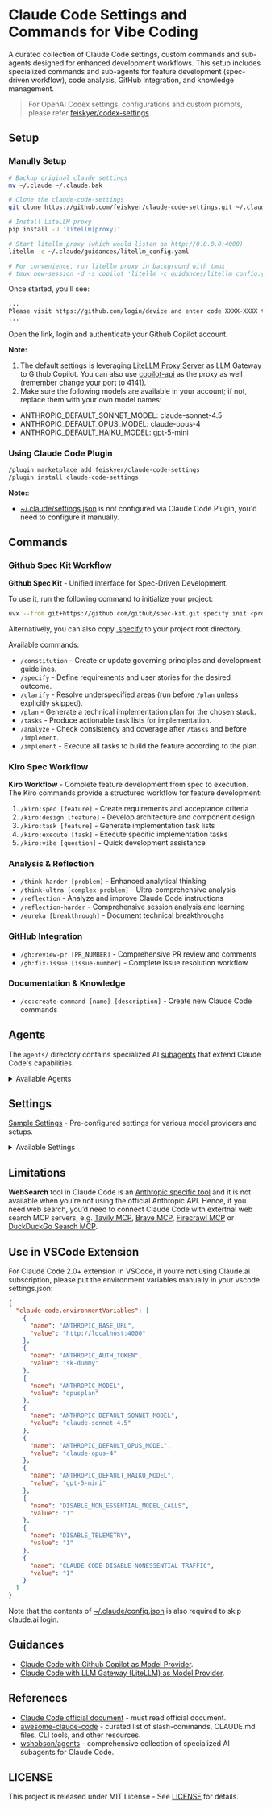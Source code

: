 # Claude Code Settings and Commands for Vibe Coding

A curated collection of Claude Code settings, custom commands and sub-agents designed for enhanced development workflows. This setup includes specialized commands and sub-agents for feature development (spec-driven workflow), code analysis, GitHub integration, and knowledge management.

> For OpenAI Codex settings, configurations and custom prompts, please refer [feiskyer/codex-settings](https://github.com/feiskyer/codex-settings).

## Setup

### Manully Setup

```sh
# Backup original claude settings
mv ~/.claude ~/.claude.bak

# Clone the claude-code-settings
git clone https://github.com/feiskyer/claude-code-settings.git ~/.claude

# Install LiteLLM proxy
pip install -U 'litellm[proxy]'

# Start litellm proxy (which would listen on http://0.0.0.0:4000)
litellm -c ~/.claude/guidances/litellm_config.yaml

# For convenience, run litellm proxy in background with tmux
# tmux new-session -d -s copilot 'litellm -c guidances/litellm_config.yaml'
```

Once started, you'll see:

```sh
...
Please visit https://github.com/login/device and enter code XXXX-XXXX to authenticate.
...
```

Open the link, login and authenticate your Github Copilot account.

**Note:**

1. The default settings is leveraging [LiteLLM Proxy Server](https://docs.litellm.ai/docs/simple_proxy) as LLM Gateway to Github Copilot. You can also use [copilot-api](https://github.com/ericc-ch/copilot-api) as the proxy as well (remember change your port to 4141).
2. Make sure the following models are available in your account; if not, replace them with your own model names:

- ANTHROPIC_DEFAULT_SONNET_MODEL: claude-sonnet-4.5
- ANTHROPIC_DEFAULT_OPUS_MODEL: claude-opus-4
- ANTHROPIC_DEFAULT_HAIKU_MODEL: gpt-5-mini

### Using Claude Code Plugin

```sh
/plugin marketplace add feiskyer/claude-code-settings
/plugin install claude-code-settings
```

**Note:**:

* [~/.claude/settings.json](settings.json) is not configured via Claude Code Plugin, you'd need to configure it manually.

## Commands

### Github Spec Kit Workflow

**Github Spec Kit** - Unified interface for Spec-Driven Development.

To use it, run the following command to initialize your project:

```sh
uvx --from git+https://github.com/github/spec-kit.git specify init <project_name>
```

Alternatively, you can also copy [.specify](.specify) to your project root directory.

Available commands:

- `/constitution` - Create or update governing principles and development guidelines.
- `/specify` - Define requirements and user stories for the desired outcome.
- `/clarify` - Resolve underspecified areas (run before `/plan` unless explicitly skipped).
- `/plan` - Generate a technical implementation plan for the chosen stack.
- `/tasks` - Produce actionable task lists for implementation.
- `/analyze` - Check consistency and coverage after `/tasks` and before `/implement`.
- `/implement` - Execute all tasks to build the feature according to the plan.

### Kiro Spec Workflow

**Kiro Workflow** - Complete feature development from spec to execution. The Kiro commands provide a structured workflow for feature development:

1. `/kiro:spec [feature]` - Create requirements and acceptance criteria
2. `/kiro:design [feature]` - Develop architecture and component design
3. `/kiro:task [feature]` - Generate implementation task lists
4. `/kiro:execute [task]` - Execute specific implementation tasks
5. `/kiro:vibe [question]` - Quick development assistance

### Analysis & Reflection

- `/think-harder [problem]` - Enhanced analytical thinking
- `/think-ultra [complex problem]` - Ultra-comprehensive analysis
- `/reflection` - Analyze and improve Claude Code instructions
- `/reflection-harder` - Comprehensive session analysis and learning
- `/eureka [breakthrough]` - Document technical breakthroughs

### GitHub Integration

- `/gh:review-pr [PR_NUMBER]` - Comprehensive PR review and comments
- `/gh:fix-issue [issue-number]` - Complete issue resolution workflow

### Documentation & Knowledge

- `/cc:create-command [name] [description]` - Create new Claude Code commands

## Agents

The `agents/` directory contains specialized AI [subagents](https://docs.anthropic.com/en/docs/claude-code/sub-agents) that extend Claude Code's capabilities.

<details>
<summary>Available Agents</summary>

- **pr-reviewer** - Expert code reviewer for GitHub pull requests
- **github-issue-fixer** - GitHub issue resolution specialist
- **instruction-reflector** - Analyzes and improves Claude Code instructions
- **deep-reflector** - Comprehensive session analysis and learning capture
- **insight-documenter** - Technical breakthrough documentation specialist
- **kiro-assistant** - Quick development assistance with Kiro's approach
- **kiro-feature-designer** - Creates comprehensive feature design documents
- **kiro-spec-creator** - Creates complete feature specifications
- **kiro-task-executor** - Executes specific tasks from feature specs
- **kiro-task-planner** - Generates implementation task lists
- **ui-engineer** - UI/UX development specialist
- **command-creator** - Expert at creating new Claude Code custom commands

</details>

## Settings

[Sample Settings](settings/README.md) - Pre-configured settings for various model providers and setups.

<details>
<summary>Available Settings</summary>

### [copilot-settings.json](settings/copilot-settings.json)

Using Claude Code with GitHub Copilot proxy. Points to localhost:4141 for the Anthropic API base URL.

### [litellm-settings.json](settings/litellm-settings.json)

Using Claude Code with LiteLLM gateway. Points to localhost:4000 for the Anthropic API base URL.

### [deepseek-settings.json](settings/deepseek-settings.json)

Using Claude Code with DeepSeek v3.1 (via DeepSeek's official Anthropic-compatible API).

### [qwen-settings.json](settings/qwen-settings.json)

Using Claude Code with Qwen models via Alibaba's DashScope API. Uses the Qwen3-Coder-Plus model through a claude-code-proxy.

### [siliconflow-settings.json](settings/siliconflow-settings.json)

Using Claude Code with SiliconFlow API. Uses the Moonshot AI Kimi-K2-Instruct model.

### [vertex-settings.json](settings/vertex-settings.json)

Using Claude Code with Google Cloud Vertex AI. Uses Claude Opus 4 model with Google Cloud project settings.

</details>

## Limitations

**WebSearch** tool in Claude Code is an [Anthropic specific tool](https://docs.anthropic.com/en/docs/agents-and-tools/tool-use/web-search-tool) and it is not available when you’re not using the official Anthropic API. Hence, if you need web search, you’d need to connect Claude Code with extertnal web search MCP servers, e.g. [Tavily MCP](https://docs.tavily.com/documentation/mcp), [Brave MCP](https://github.com/brave/brave-search-mcp-server), [Firecrawl MCP](https://docs.firecrawl.dev/mcp-server) or [DuckDuckGo Search MCP](https://github.com/nickclyde/duckduckgo-mcp-server).

## Use in VSCode Extension

For Claude Code 2.0+ extension in VSCode, if you’re not using Claude.ai subscription, please put the environment variables manually in your vscode settings.json:

```json
{
  "claude-code.environmentVariables": [
    {
      "name": "ANTHROPIC_BASE_URL",
      "value": "http://localhost:4000"
    },
    {
      "name": "ANTHROPIC_AUTH_TOKEN",
      "value": "sk-dummy"
    },
    {
      "name": "ANTHROPIC_MODEL",
      "value": "opusplan"
    },
    {
      "name": "ANTHROPIC_DEFAULT_SONNET_MODEL",
      "value": "claude-sonnet-4.5"
    },
    {
      "name": "ANTHROPIC_DEFAULT_OPUS_MODEL",
      "value": "claude-opus-4"
    },
    {
      "name": "ANTHROPIC_DEFAULT_HAIKU_MODEL",
      "value": "gpt-5-mini"
    },
    {
      "name": "DISABLE_NON_ESSENTIAL_MODEL_CALLS",
      "value": "1"
    },
    {
      "name": "DISABLE_TELEMETRY",
      "value": "1"
    },
    {
      "name": "CLAUDE_CODE_DISABLE_NONESSENTIAL_TRAFFIC",
      "value": "1"
    }
  ]
}
```

Note that the contents of [~/.claude/config.json](config.json) is also required to skip claude.ai login.

## Guidances

- [Claude Code with Github Copilot as Model Provider](guidances/github-copilot.md).
- [Claude Code with LLM Gateway (LiteLLM) as Model Provider](guidances/llm-gateway-litellm.md).

## References

- [Claude Code official document](https://docs.anthropic.com/en/docs/claude-code/overview) - must read official document.
- [awesome-claude-code](https://github.com/hesreallyhim/awesome-claude-code) - curated list of slash-commands, CLAUDE.md files, CLI tools, and other resources.
- [wshobson/agents](https://github.com/wshobson/agents) - comprehensive collection of specialized AI subagents for Claude Code.

## LICENSE

This project is released under MIT License - See [LICENSE](LICENSE) for details.
